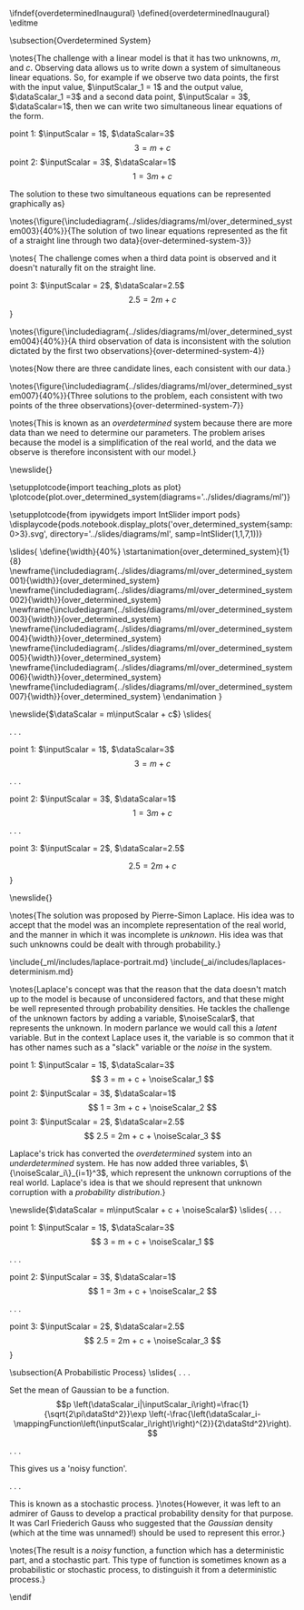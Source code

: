 \ifndef{overdeterminedInaugural}
\defined{overdeterminedInaugural}
\editme

\subsection{Overdetermined System}

\notes{The challenge with a linear model is that it has two unknowns, $m$, and $c$. Observing data allows us to write down a system of simultaneous linear equations. So, for example if we observe two data points, the first with the input value, $\inputScalar_1 = 1$ and the output value, $\dataScalar_1 =3$ and a second data point, $\inputScalar = 3$, $\dataScalar=1$, then we can write two simultaneous linear equations of the form. 

point 1: $\inputScalar = 1$, $\dataScalar=3$
$$3 = m + c$$
point 2: $\inputScalar = 3$, $\dataScalar=1$
$$1 = 3m + c$$

The solution to these two simultaneous equations can be represented graphically as}

\notes{\figure{\includediagram{../slides/diagrams/ml/over_determined_system003}{40%}}{The solution of two linear equations represented as the fit of a straight line through two data}{over-determined-system-3}}

\notes{
The challenge comes when a third data point is observed and it doesn't naturally fit on the straight line. 

point 3: $\inputScalar = 2$, $\dataScalar=2.5$
$$2.5 = 2m + c$$
}

\notes{\figure{\includediagram{../slides/diagrams/ml/over_determined_system004}{40%}}{A third observation of data is inconsistent with the solution dictated by the first two observations}{over-determined-system-4}}

\notes{Now there are three candidate lines, each consistent with our data.}

\notes{\figure{\includediagram{../slides/diagrams/ml/over_determined_system007}{40%}}{Three solutions to the problem, each consistent with two points of the three observations}{over-determined-system-7}}

\notes{This is known as an *overdetermined* system because there are more data than we need to determine our parameters. The problem arises because the model is a simplification of the real world, and the data we observe is therefore inconsistent with our model.}


\newslide{}

\setupplotcode{import teaching_plots as plot}
\plotcode{plot.over_determined_system(diagrams='../slides/diagrams/ml')}

\setupplotcode{from ipywidgets import IntSlider
import pods}
\displaycode{pods.notebook.display_plots('over_determined_system{samp:0>3}.svg',
                            directory='../slides/diagrams/ml', 
                            samp=IntSlider(1,1,7,1))}

\slides{
\define{\width}{40%}
\startanimation{over_determined_system}{1}{8}
\newframe{\includediagram{../slides/diagrams/ml/over_determined_system001}{\width}}{over_determined_system}
\newframe{\includediagram{../slides/diagrams/ml/over_determined_system002}{\width}}{over_determined_system}
\newframe{\includediagram{../slides/diagrams/ml/over_determined_system003}{\width}}{over_determined_system}
\newframe{\includediagram{../slides/diagrams/ml/over_determined_system004}{\width}}{over_determined_system}
\newframe{\includediagram{../slides/diagrams/ml/over_determined_system005}{\width}}{over_determined_system}
\newframe{\includediagram{../slides/diagrams/ml/over_determined_system006}{\width}}{over_determined_system}
\newframe{\includediagram{../slides/diagrams/ml/over_determined_system007}{\width}}{over_determined_system}
\endanimation
}


\newslide{$\dataScalar = m\inputScalar + c$}
\slides{

. . . 

point 1: $\inputScalar = 1$, $\dataScalar=3$
$$
3 = m + c
$$

. . .

point 2: $\inputScalar = 3$, $\dataScalar=1$
$$
1 = 3m + c
$$

. . . 

point 3: $\inputScalar = 2$, $\dataScalar=2.5$

$$2.5 = 2m + c$$}

\newslide{}

\notes{The solution was proposed by Pierre-Simon Laplace. His idea was to accept that the model was an incomplete representation of the real world, and the manner in which it was incomplete is *unknown*. His idea was that such unknowns could be dealt with through probability.}

\include{_ml/includes/laplace-portrait.md}
\include{_ai/includes/laplaces-determinism.md}

\notes{Laplace's concept was that the reason that the data doesn't match up to the model is because of unconsidered factors, and that these might be well represented through probability densities. He tackles the challenge of the unknown factors by adding a variable, $\noiseScalar$, that represents the unknown. In modern parlance we would call this a *latent* variable. But in the context Laplace uses it, the variable is so common that it has other names such as a "slack" variable or the *noise* in the system.

point 1: $\inputScalar = 1$, $\dataScalar=3$
$$
3 = m + c + \noiseScalar_1
$$
point 2: $\inputScalar = 3$, $\dataScalar=1$
$$
1 = 3m + c + \noiseScalar_2
$$
point 3: $\inputScalar = 2$, $\dataScalar=2.5$
$$
2.5 = 2m + c + \noiseScalar_3
$$

Laplace's trick has converted the *overdetermined* system into an *underdetermined* system. He has now added three variables, $\{\noiseScalar_i\}_{i=1}^3$, which represent the unknown corruptions of the real world. Laplace's idea is that we should represent that unknown corruption with a *probability distribution*.}

\newslide{$\dataScalar = m\inputScalar + c + \noiseScalar$}
\slides{
. . . 

point 1: $\inputScalar = 1$, $\dataScalar=3$
$$
3 = m + c + \noiseScalar_1
$$

. . .

point 2: $\inputScalar = 3$, $\dataScalar=1$
$$
1 = 3m + c + \noiseScalar_2
$$

. . . 

point 3: $\inputScalar = 2$, $\dataScalar=2.5$
$$
2.5 = 2m + c + \noiseScalar_3
$$
}

\subsection{A Probabilistic Process}
\slides{
. . .

Set the mean of Gaussian to be a function.
$$p
\left(\dataScalar_i|\inputScalar_i\right)=\frac{1}{\sqrt{2\pi\dataStd^2}}\exp \left(-\frac{\left(\dataScalar_i-\mappingFunction\left(\inputScalar_i\right)\right)^{2}}{2\dataStd^2}\right).
$$

. . .

This gives us a 'noisy function'.

. . .

This is known as a stochastic process.
}\notes{However, it was left to an admirer of Gauss to develop a practical probability density for that purpose. It was Carl Friederich Gauss who suggested that the *Gaussian* density (which at the time was unnamed!) should be used to represent this error.}

\notes{The result is a *noisy* function, a function which has a deterministic part, and a stochastic part. This type of function is sometimes known as a probabilistic or stochastic process, to distinguish it from a deterministic process.}

\endif

